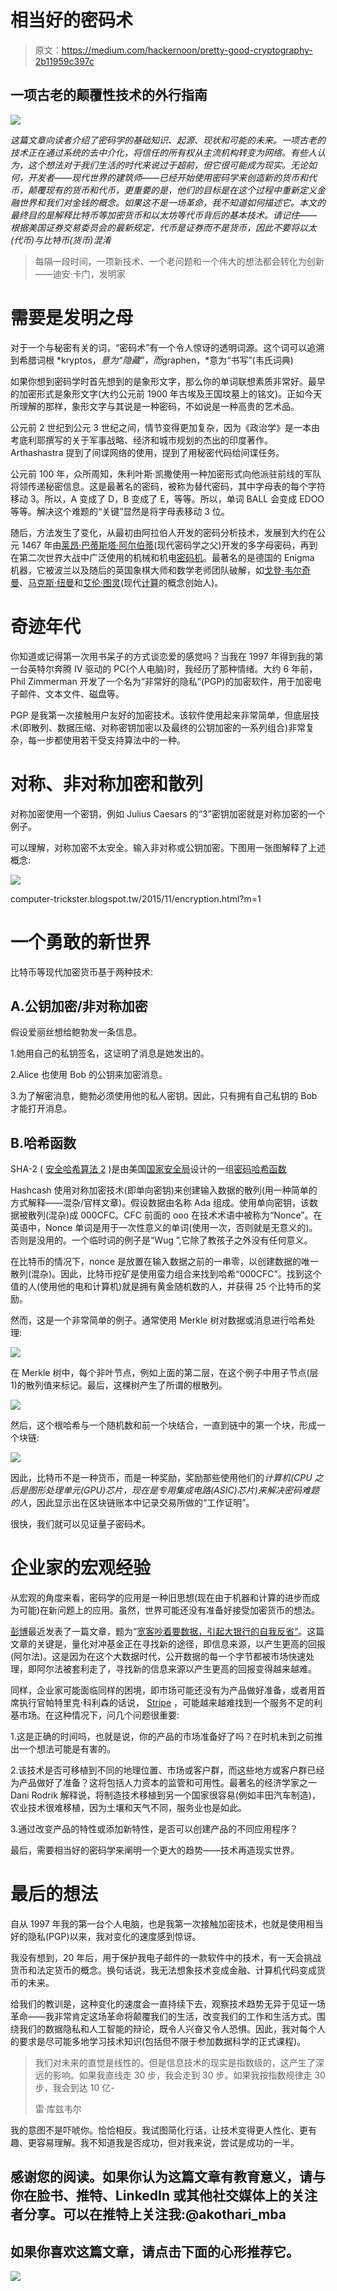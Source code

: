 # 相当好的密码术

> 原文：<https://medium.com/hackernoon/pretty-good-cryptography-2b11959c397c>

## 一项古老的颠覆性技术的外行指南

![](img/233f5a6d00ae69f90a91fba7013326dc.png)

*这篇文章向读者介绍了密码学的基础知识、起源、现状和可能的未来。一项古老的技术正在通过系统的去中介化，将信任的所有权从主流机构转变为网络。有些人认为，这个想法对于我们生活的时代来说过于超前，但它很可能成为现实。无论如何，开发者——现代世界的建筑师——已经开始使用密码学来创造新的货币和代币，颠覆现有的货币和代币，更重要的是，他们的目标是在这个过程中重新定义金融世界和我们对金钱的概念。如果这不是一场革命，我不知道如何描述它。本文的最终目的是解释比特币等加密货币和以太坊等代币背后的基本技术。请记住——根据美国证券交易委员会的最新规定，代币是证券而不是货币，因此不要将以太(代币)与比特币(货币)混淆*

> 每隔一段时间，一项新技术、一个老问题和一个伟大的想法都会转化为创新——迪安·卡门，发明家

# 需要是发明之母

对于一个与秘密有关的词，“密码术”有一个令人惊讶的透明词源。这个词可以追溯到希腊词根 *kryptos，*意为“隐藏”，而*graphen，*意为“书写”(韦氏词典)

如果你想到密码学时首先想到的是象形文字，那么你的单词联想素质非常好。最早的加密形式是象形文字(大约公元前 1900 年古埃及王国坟墓上的铭文)。正如今天所理解的那样，象形文字与其说是一种密码，不如说是一种高贵的艺术品。

公元前 2 世纪到公元 3 世纪之间，情节变得更加复杂，因为《政治学》是一本由考底利耶撰写的关于军事战略、经济和城市规划的杰出的印度著作。Arthashastra 提到了间谍网络的使用，提到了用秘密代码给间谍任务。

公元前 100 年，众所周知，朱利叶斯·凯撒使用一种加密形式向他派驻前线的军队将领传递秘密信息。这是最著名的密码，被称为替代密码，其中字母表的每个字符移动 3。所以，A 变成了 D，B 变成了 E，等等。所以，单词 BALL 会变成 EDOO 等等。解决这个难题的“关键”显然是将字母表移动 3 位。

随后，方法发生了变化，从最初由阿拉伯人开发的密码分析技术，发展到大约在公元 1467 年由[莱昂·巴蒂斯塔·阿尔伯蒂](https://en.wikipedia.org/wiki/Leon_Battista_Alberti)(现代密码学之父)开发的多字母密码，再到在第二次世界大战中广泛使用的机械和机电[密码机](https://en.wikipedia.org/wiki/Cipher)。最著名的是德国的 Enigma 机器，它被波兰以及随后的英国象棋大师和数学老师团队破解，如[戈登·韦尔奇曼](https://en.wikipedia.org/wiki/Gordon_Welchman)、[马克斯·纽曼](https://en.wikipedia.org/wiki/Max_Newman)和[艾伦·图灵](https://en.wikipedia.org/wiki/Alan_Turing)(现代[计算](https://en.wikipedia.org/wiki/Computer)的概念创始人)。

# 奇迹年代

你知道或记得第一次用书呆子的方式谈恋爱的感觉吗？当我在 1997 年得到我的第一台英特尔奔腾 IV 驱动的 PC(个人电脑)时，我经历了那种情绪。大约 6 年前，Phil Zimmerman 开发了一个名为“非常好的隐私”(PGP)的加密软件，用于加密电子邮件、文本文件、磁盘等。

PGP 是我第一次接触用户友好的加密技术。该软件使用起来非常简单，但底层技术(即散列、数据压缩、对称密钥加密以及最终的公钥加密的一系列组合)非常复杂，每一步都使用若干受支持算法中的一种。

# 对称、非对称加密和散列

对称加密使用一个密钥，例如 Julius Caesars 的“3”密钥加密就是对称加密的一个例子。

可以理解，对称加密不太安全。输入非对称或公钥加密。下图用一张图解释了上述概念:

![](img/989890682370fc7458177a2a1abc2733.png)

computer-trickster.blogspot.tw/2015/11/encryption.html?m=1

# 一个勇敢的新世界

比特币等现代加密货币基于两种技术:

## A.公钥加密/非对称加密

假设爱丽丝想给鲍勃发一条信息。

1.她用自己的私钥签名，这证明了消息是她发出的。

2.Alice 也使用 Bob 的公钥来加密消息。

3.为了解密消息，鲍勃必须使用他的私人密钥。因此，只有拥有自己私钥的 Bob 才能打开消息。

## B.哈希函数

SHA-2 ( [安全哈希算法 2](https://en.wikipedia.org/wiki/Secure_Hash_Algorithm) )是由美国[国家安全局](https://en.wikipedia.org/wiki/National_Security_Agency_(NSA))设计的一组[密码哈希函数](https://en.wikipedia.org/wiki/Cryptographic_hash_function)

Hashcash 使用对称加密技术(即单向密钥)来创建输入数据的散列(用一种简单的方式解释——混杂/官样文章)。假设数据由名称 Ada 组成。使用单向密钥，该数据被散列(混杂)成 000CFC。CFC 前面的 ooo 在技术术语中被称为“Nonce”。在英语中，Nonce 单词是用于一次性意义的单词(使用一次，否则就是无意义的)。否则是没用的。一个临时词的例子是“Wug ”,它除了教孩子之外没有任何意义。

在比特币的情况下，nonce 是放置在输入数据之前的一串零，以创建数据的唯一散列(混杂)。因此，比特币挖矿是使用蛮力组合来找到哈希“000CFC”。找到这个值的人(使用他的电和计算机)就是拥有黄金随机数的人，并获得 25 个比特币的奖励。

然而，这是一个非常简单的例子。通常使用 Merkle 树对数据或消息进行哈希处理:

![](img/a10ef112d86dc2badc935ea226cf4686.png)

在 Merkle 树中，每个非叶节点，例如上面的第二层，在这个例子中用子节点(层 1)的散列值来标记。最后，这棵树产生了所谓的根散列。

![](img/3c74d2bb899181fdba1408288518eacb.png)

然后，这个根哈希与一个随机数和前一个块结合，一直到链中的第一个块，形成一个块链:

![](img/18454624e3b1bfe787fa41b61b926c4f.png)

因此，比特币不是一种货币，而是一种奖励，奖励那些使用他们的*计算机(CPU 之后是图形处理单元(GPU)芯片，现在是专用集成电路(ASIC)芯片)来解决密码难题的人*，因此显示出在区块链账本中记录交易所做的“工作证明”。

很快，我们就可以见证量子密码术。

# 企业家的宏观经验

从宏观的角度来看，密码学的应用是一种旧思想(现在由于机器和计算的进步而成为可能)在新问题上的应用。虽然，世界可能还没有准备好接受加密货币的想法。

[彭博](https://medium.com/u/3d76181076e6?source=post_page-----2b11959c397c--------------------------------)最近发表了一篇文章，题为“[宽客吵着要数据，引起大银行的自我反省”](https://www.google.com/amp/s/www.bloomberg.com/amp/news/articles/2017-08-08/quants-clamor-for-data-causing-soul-searching-at-large-banks)。这篇文章的关键是，量化对冲基金正在寻找新的途径，即信息来源，以产生更高的回报(阿尔法)。这是因为在这个大数据时代，公开数据的每一个字节都被市场快速处理，即阿尔法被套利走了，寻找新的信息来源以产生更高的回报变得越来越难。

同样，企业家可能面临同样的困境，即市场可能还没有为产品做好准备，或者用首席执行官帕特里克·科利森的话说， [Stripe](https://medium.com/u/3ecae35d6d66?source=post_page-----2b11959c397c--------------------------------) ，可能越来越难找到一个服务不足的利基市场。在这种情况下，问几个问题很重要:

1.这是正确的时间吗，也就是说，你的产品的市场准备好了吗？在时机未到之前推出一个想法可能是有害的。

2.该技术是否可移植到不同的地理位置、市场或客户群，而这些地方或客户群已经为产品做好了准备？这将包括人力资本的监管和可用性。最著名的经济学家之一 Dani Rodrik 解释说，将制造技术移植到另一个国家很容易(例如丰田汽车制造)，农业技术很难移植，因为土壤和天气不同，服务业也是如此。

3.通过改变产品的特性或添加新特性，是否可以创建产品的不同应用程序？

最后，需要相当好的密码学来阐明一个更大的趋势——技术再造现实世界。

# 最后的想法

自从 1997 年我的第一台个人电脑，也是我第一次接触加密技术，也就是使用相当好的隐私(PGP)以来，我对变化的速度感到惊讶。

我没有想到，20 年后，用于保护我电子邮件的一款软件中的技术，有一天会挑战货币和法定货币的概念。换句话说，我无法想象技术变成金融、计算机代码变成货币的未来。

给我们的教训是，这种变化的速度会一直持续下去，观察技术趋势无异于见证一场革命——我非常肯定这场革命将颠覆我们的生活，改变我们的工作和生活方式。围绕我们的数据隐私和人工智能的辩论，既令人兴奋又令人恐惧。因此，我对每个人的要求是尽可能多地学习技术知识(包括但不限于参加数据科学的正式课程)。

> 我们对未来的直觉是线性的。但是信息技术的现实是指数级的，这产生了深远的影响。如果我直线走 30 步，我会走到 30 步。如果我按指数规律走 30 步，我会到达 10 亿-
> 
> 雷·库兹韦尔

我的意图不是吓唬你。恰恰相反。我试图简化行话，让技术变得更人性化、更有趣、更容易理解。我不知道我是否成功，但对我来说，尝试是成功的一半。

## 感谢您的阅读。如果你认为这篇文章有教育意义，请与你在脸书、推特、LinkedIn 或其他社交媒体上的关注者分享。可以在推特上关注我:@akothari_mba

## 如果你喜欢这篇文章，请点击下面的心形推荐它。

![](img/b10817a0a38c78befe12e8efc500d792.png)